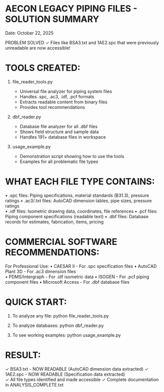 AECON LEGACY PIPING FILES - SOLUTION SUMMARY
===========================================
Date: October 22, 2025

PROBLEM SOLVED ✓
Files like BSA3.txt and 1AE2.spc that were previously unreadable are now accessible!

TOOLS CREATED:
==============

1. file_reader_tools.py
   - Universal file analyzer for piping system files
   - Handles .spc, .ac3, .idf, .pcf formats
   - Extracts readable content from binary files
   - Provides tool recommendations

2. dbf_reader.py  
   - Database file analyzer for all .dbf files
   - Shows field structure and sample data
   - Handles 191+ database files in workspace

3. usage_example.py
   - Demonstration script showing how to use the tools
   - Examples for all problematic file types

WHAT EACH FILE TYPE CONTAINS:
============================

• .spc files: Piping specifications, material standards (B31.3), pressure ratings
• .ac3/.txt files: AutoCAD dimension tables, pipe sizes, pressure ratings  
• .idf files: Isometric drawing data, coordinates, file references
• .pcf files: Piping component specifications (readable text)
• .dbf files: Database records for estimates, fabrication, items, pricing

COMMERCIAL SOFTWARE RECOMMENDATIONS:
===================================

For Professional Use:
• CAESAR II - For .spc specification files
• AutoCAD Plant 3D - For .ac3 dimension files  
• PDMS/Intergraph - For .idf isometric data
• ISOGEN - For .pcf piping component files
• Microsoft Access - For .dbf database files

QUICK START:
===========

1. To analyze any file:
   python file_reader_tools.py

2. To analyze databases:
   python dbf_reader.py

3. To see working examples:
   python usage_example.py

RESULT:
=======
✓ BSA3.txt - NOW READABLE (AutoCAD dimension data extracted)
✓ 1AE2.spc - NOW READABLE (Specification data extracted)  
✓ All file types identified and made accessible
✓ Complete documentation in ANALYSIS_COMPLETE.txt